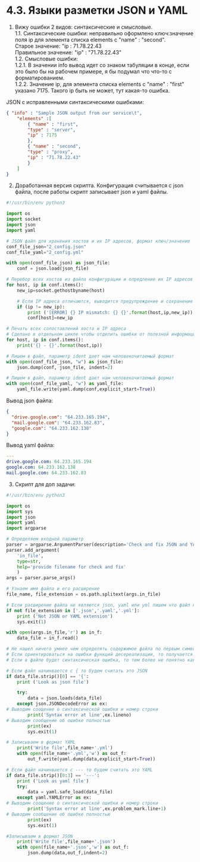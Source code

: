 # 4.3. Языки разметки JSON и YAML
1. Вижу ошибки 2 видов: синтаксические и смысловые.  
1.1. Синтаксические ошибки: неправильно оформлено ключ:значение поля ip для элемента списка elements с "name" : "second".  
Старое значение: "ip : 71.78.22.43  
Правильное значение: "ip" : "71.78.22.43"  
1.2. Смысловые ошибки:  
1.2.1. В значении info вывод идет со знаком табуляции в конце, если это было бы на рабочем примере, я бы подумал что что-то с форматированием.  
1.2.2. Значение ip, для элемента списка elements с "name" : "first" указано 7175. Такого ip быть не может, тут какая-то ошибка.  
  
JSON с исправленными синтаксическими ошибками:
```json
{ "info" : "Sample JSON output from our service\t",
    "elements" :[
        { "name" : "first",
        "type" : "server",
        "ip" : 7175 
        },
        { "name" : "second",
        "type" : "proxy",
        "ip" : "71.78.22.43"
        }
    ]
}
```
  
2. Доработанная версия скрипта. Конфигурация считывается с json файла, после работы скрипт записывает json и yaml файлы.
```python
#!/usr/bin/env python3

import os
import socket
import json
import yaml

# JSON файл для хранения хостов и их IP адресов, формат ключ/значение
conf_file_json="2_config.json"
conf_file_yaml="2_config.yml"

with open(conf_file_json) as json_file:
    conf = json.load(json_file)

# Перебор всех хостов из файла конфигурации и опредление их IP адресов
for host, ip in conf.items():
    new_ip=socket.gethostbyname(host)

    # Если IP адреса отличаются, выводится предупреждение и сохранение нового IP адреса в файле конфигурации
    if (ip != new_ip):
        print ('[ERROR] {} IP mismatch: {} {}'.format(host,ip,new_ip))
        conf[host]=new_ip

# Печать всех сопоставлений хоста и IP адреса
# Сделано в отдельном цикле чтобы отделить ошибки от полезной информации
for host, ip in conf.items():
    print('{} - {}'.format(host,ip))

# Пишем в файл, параметр ident дает нам человекочитаемый формат
with open(conf_file_json, "w") as json_file:
    json.dump(conf, json_file, indent=2)

# Пишем в файл, параметр ident дает нам человекочитаемый формат
with open(conf_file_yaml, "w") as yaml_file:
    yaml_file.write(yaml.dump(conf,explicit_start=True))
```
  
Вывод json файла:
```json
{
  "drive.google.com": "64.233.165.194",
  "mail.google.com": "64.233.162.83",
  "google.com": "64.233.162.138"
}
```
  
Вывод yaml файла:
```yaml
---
drive.google.com: 64.233.165.194
google.com: 64.233.162.138
mail.google.com: 64.233.162.83
```
  
3. Скрипт для доп задачи:
```python
#!/usr/bin/env python3

import os
import sys
import json
import yaml
import argparse

# Определяем входной параметр
parser = argparse.ArgumentParser(description='Check and fix JSON and YAML file')
parser.add_argument(
    'in_file',
    type=str,
    help='provide filename for check and fix'
    )
args = parser.parse_args()

# Узнаем имя файла и его расширение
file_name, file_extension = os.path.splitext(args.in_file)

# Если расширение файла не являются json, yaml или yml пишем что файл не подходит
if not file_extension in ['.json','.yaml','.yml']:
    print ('Not JSON or YAML extension')
    sys.exit(1)

with open(args.in_file,'r') as in_f:
    data_file = in_f.read()

# Не нашел ничего умнее чем определять содержимое файла по первым символам, json файл начинается на {, yaml файл начинается на ---
# Если ориентироваться на ошибки функций десереализации, то получается что-то не то. yaml функции *_load без ошибок грузят json файлы.
# Если в файле будет синтаксическая ошибка, то тем более не понятно как определять формат

# Если файл начинвается с { то будем считать это JSON
if data_file.strip()[0] == '{':
    print ('Look as json file')

    try:
        data = json.loads(data_file)
    except json.JSONDecodeError as ex:
# Выводим соощение о синтаксической ошибки и номер строки
        print('Syntax error at line',ex.lineno)
# Выводим сообщение об ошибке полностью
        print(ex)
        sys.exit(1)

# Записываем в формат YAML
    print('Write file',file_name+'.yml')
    with open(file_name+'.yml','w') as out_f:
        out_f.write(yaml.dump(data,explicit_start=True))

# Если файл начинвается с --- то будем считать это YAML
if data_file.strip()[0:3] == '---':
    print ('Look as yaml file')
    try:
        data = yaml.safe_load(data_file)
    except yaml.YAMLError as ex:
# Выводим соощение о синтаксической ошибки и номер строки
        print('Syntax error at line',ex.problem_mark.line+1)
# Выводим сообщение об ошибке полностью
        print(ex)
        sys.exit(1)

#Записываем в формат JSON
    print('Write file',file_name+'.json')
    with open(file_name+'.json','w') as out_f:
        json.dump(data,out_f,indent=2)
```
